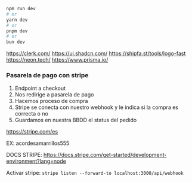 

```bash
npm run dev
# or
yarn dev
# or
pnpm dev
# or
bun dev
```

https://clerk.com/
https://ui.shadcn.com/
https://shipfa.st/tools/logo-fast
https://neon.tech/
https://www.prisma.io/

### Pasarela de pago con stripe

1. Endpoint a checkout
2. Nos redirige a pasarela de pago
3. Hacemos proceso de compra
4. Stripe se conecta con nuestro webhook y le indica si la compra es correcta o no
5. Guardamos en nuestra BBDD el status del pedido 


https://stripe.com/es

EX: acordesamarrillos555

DOCS STRIPE: https://docs.stripe.com/get-started/development-environment?lang=node


Activar stripe: `stripe listen --forward-to localhost:3000/api/webhook`